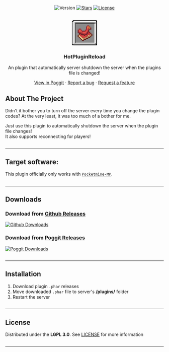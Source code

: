 <!-- PROJECT BADGES -->
<div align="center">

![Version][version-badge]
[![Stars][stars-badge]][stars-url]
[![License][license-badge]][license-url]

</div>


<!-- PROJECT LOGO -->
<br />
<div align="center">
  <img src="https://raw.githubusercontent.com/presentkim-pm/HotPluginReload/main/assets/icon.png" alt="Logo" width="80" height="80">
  <h3>HotPluginReload</h3>
  <p align="center">
    An plugin that automatically server shutdown the server when the plugins file is changed!

[View in Poggit][poggit-ci-url] · [Report a bug][issues-url] · [Request a feature][issues-url]

  </p>
</div>


<!-- ABOUT THE PROJECT -->

## About The Project

Didn't it bother you to turn off the server every time you change the plugin codes?
At the very least, it was too much of a bother for me.

Just use this plugin to automatically shutdown the server when the plugin file changes!  
It also supports reconnecting for players!

##

-----

## Target software:

This plugin officially only works with [`Pocketmine-MP`](https://github.com/pmmp/PocketMine-MP/).

##

-----

## Downloads

### Download from [Github Releases][releases-url]

[![Github Downloads][release-badge]][releases-url]

###

### Download from [Poggit Releases][poggit-release-url]

[![Poggit Downloads][poggit-downloads-badge]][poggit-release-url]

##

-----

## Installation

1) Download plugin `.phar` releases
2) Move downloaded `.phar` file to server's **/plugins/** folder
3) Restart the server

##

-----

## License

Distributed under the **LGPL 3.0**. See [LICENSE][license-url] for more information

##

-----

[author-discord]: https://discordapp.com/users/345772340279508993

[poggit-ci-badge]: https://poggit.pmmp.io/ci.shield/presentkim-pm/HotPluginReload/HotPluginReload?style=for-the-badge

[poggit-version-badge]: https://poggit.pmmp.io/shield.api/HotPluginReload?style=for-the-badge

[poggit-downloads-badge]: https://poggit.pmmp.io/shield.dl.total/HotPluginReload?style=for-the-badge

[version-badge]: https://img.shields.io/github/v/release/presentkim-pm/HotPluginReload?display_name=tag&style=for-the-badge&label=VERSION

[release-badge]: https://img.shields.io/github/downloads/presentkim-pm/HotPluginReload/total?style=for-the-badge&label=GITHUB%20

[stars-badge]: https://img.shields.io/github/stars/presentkim-pm/HotPluginReload.svg?style=for-the-badge

[license-badge]: https://img.shields.io/github/license/presentkim-pm/HotPluginReload.svg?style=for-the-badge

[poggit-ci-url]: https://poggit.pmmp.io/ci/presentkim-pm/HotPluginReload/HotPluginReload

[poggit-release-url]: https://poggit.pmmp.io/p/HotPluginReload

[stars-url]: https://github.com/presentkim-pm/HotPluginReload/stargazers

[releases-url]: https://github.com/presentkim-pm/HotPluginReload/releases

[issues-url]: https://github.com/presentkim-pm/HotPluginReload/issues

[license-url]: https://github.com/presentkim-pm/HotPluginReload/blob/main/LICENSE

[project-icon]: https://raw.githubusercontent.com/presentkim-pm/HotPluginReload/main/assets/icon.png

[project-preview]: https://raw.githubusercontent.com/presentkim-pm/HotPluginReload/main/assets/preview.gif
